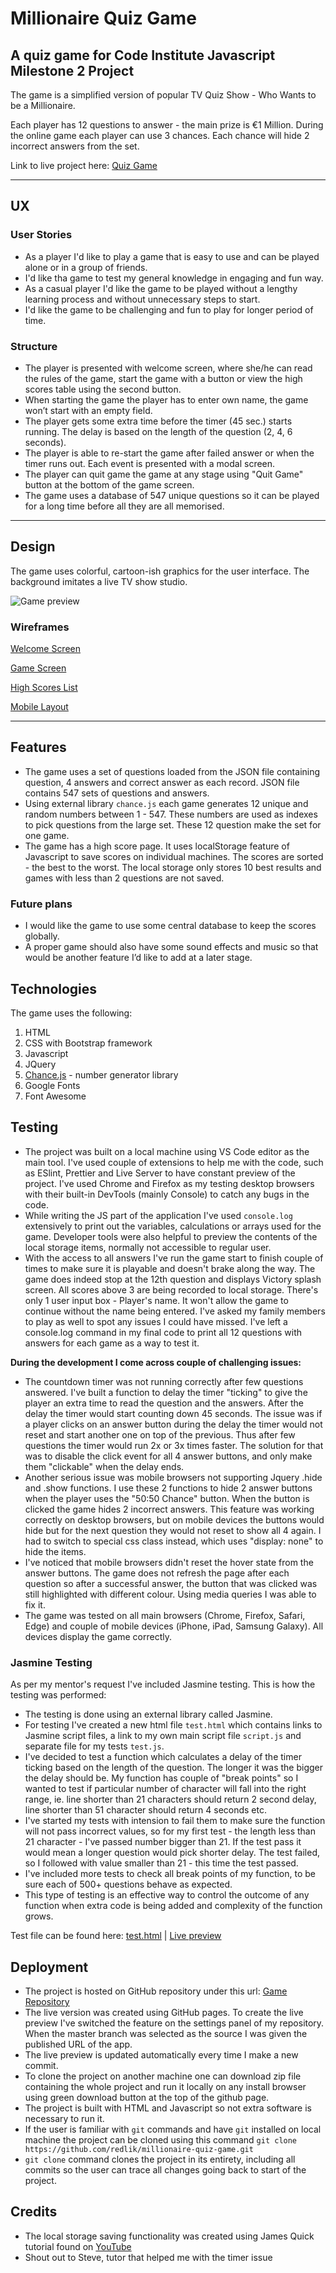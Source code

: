 # Millionaire Quiz Game

## A quiz game for Code Institute Javascript Milestone 2 Project

The game is a simplified version of popular TV Quiz Show - Who Wants to be a Millionaire.

Each player has 12 questions to answer - the main prize is €1 Million.
During the online game each player can use 3 chances. Each chance will hide 2 incorrect answers from the set.

Link to live project here: [Quiz Game][1]

---

## UX

### User Stories

- As a player I'd like to play a game that is easy to use and can be played alone or in a group of friends.
- I'd like tha game to test my general knowledge in engaging and fun way.
- As a casual player I'd like the game to be played without a lengthy learning process and without unnecessary steps to start.
- I'd like the game to be challenging and fun to play for longer period of time.
  
### Structure

- The player is presented with welcome screen, where she/he can read the rules of the game, start the game with a button or view the high scores table using the second button.
- When starting the game the player has to enter own name, the game won’t start with an empty field.
- The player gets some extra time before the timer (45 sec.) starts running. The delay is based on the length of the question (2, 4, 6 seconds).
- The player is able to re-start the game after failed answer or when the timer runs out. Each event is presented with a modal screen.
- The player can quit game the game at any stage using "Quit Game" button at the bottom of the game screen.
- The game uses a database of 547 unique questions so it can be played for a long time before all they are all memorised.

---

## Design

The game uses colorful, cartoon-ish graphics for the user interface. The background imitates a live TV show studio.

![Game preview][image-1]

### Wireframes

[Welcome Screen](wireframes/welcome-screen.png)

[Game Screen](wireframes/game-screen.png)

[High Scores List](wireframes/high-scores-screen.png)

[Mobile Layout](wireframes/phone-layout.png)

---

## Features

- The game uses a set of questions loaded from the JSON file containing question, 4 answers and correct answer as each record. JSON file contains 547 sets of questions and answers.
- Using external library `chance.js` each game generates 12 unique and random numbers between 1 - 547. These numbers are used as indexes to pick questions from the large set. These 12 question make the set for one game.
- The game has a high score page. It uses localStorage feature of Javascript to save scores on individual machines. The scores are sorted - the best to the worst. The local storage only stores 10 best results and games with less than 2 questions are not saved.

### Future plans

- I would like the game to use some central database to keep the scores globally.
- A proper game should also have some sound effects and music so that would be another feature I’d like to add at a later stage.

## Technologies

The game uses the following:

1. HTML
2. CSS with Bootstrap framework
3. Javascript
4. JQuery
5. [Chance.js][2] - number generator library
6. Google Fonts
7. Font Awesome

## Testing

- The project was built on a local machine using VS Code editor as the main tool. I've used couple of extensions to help me with the code, such as ESlint, Prettier and Live Server to have constant preview of the project. I've used Chrome and Firefox as my testing desktop browsers with their built-in DevTools (mainly Console) to catch any bugs in the code.
- While writing the JS part of the application I've used `console.log` extensively to print out the variables, calculations or arrays used for the game. Developer tools were also helpful to preview the contents of the local storage items, normally not accessible to regular user.
- With the access to all answers I've run the game start to finish couple of times to make sure it is playable and doesn't brake along the way. The game does indeed stop at the 12th question and displays Victory splash screen. All scores above 3 are being recorded to local storage. There's only 1 user input box - Player's name. It won't allow the game to continue without the name being entered. I've asked my family members to play as well to spot any issues I could have missed. I've left a console.log command in my final code to print all 12 questions with answers for each game as a way to test it.

**During the development I come across couple of challenging issues:**

- The countdown timer was not running correctly after few questions answered. I've built a function to delay the timer "ticking" to give the player an extra time to read the question and the answers. After the delay the timer would start counting down 45 seconds. The issue was if a player clicks on an answer button during the delay the timer would not reset and start another one on top of the previous. Thus after few questions the timer would run 2x or 3x times faster. The solution for that was to disable the click event for all 4 answer buttons, and only make them "clickable" when the delay ends.
- Another serious issue was mobile browsers not supporting Jquery .hide and .show functions. I use these 2 functions to hide 2 answer buttons when the player uses the "50:50 Chance" button. When the button is clicked the game hides 2 incorrect answers. This feature was working correctly on desktop browsers, but on mobile devices the buttons would hide but for the next question they would not reset to show all 4 again. I had to switch to special css class instead, which uses "display: none" to hide the items.
- I've noticed that mobile browsers didn't reset the hover state from the answer buttons. The game does not refresh the page after each question so after a successful answer, the button that was clicked was still highlighted with different colour. Using media queries I was able to fix it.
- The game was tested on all main browsers (Chrome, Firefox, Safari, Edge) and couple of mobile devices (iPhone, iPad, Samsung Galaxy). All devices display the game correctly.

### Jasmine Testing

As per my mentor's request I've included Jasmine testing. This is how the testing was performed:

- The testing is done using an external library called Jasmine.
- For testing I've created a new html file `test.html` which contains links to Jasmine script files, a link to my own main script file `script.js` and separate file for my tests `test.js`.
- I've decided to test a function which calculates a delay of the timer ticking based on the length of the question. The longer it was the bigger the delay should be. My function has couple of "break points" so I wanted to test if particular number of character will fall into the right range, ie. line shorter than 21 characters should return 2 second delay, line shorter than 51 character should return 4 seconds etc.
- I've started my tests with intension to fail them to make sure the function will not pass incorrect values, so for my first test - the length less than 21 character - I've passed number bigger than 21. If the test pass it would mean a longer question would pick shorter delay. The test failed, so I followed with value smaller than 21 - this time the test passed.
- I've included more tests to check all break points of my function, to be sure each of 500+ questions behave as expected.
- This type of testing is an effective way to control the outcome of any function when extra code is being added and complexity of the function grows.

Test file can be found here: [test.html](test/test.html) | [Live preview](https://redlik.github.io/millionaire-quiz-game/test/test.html)

## Deployment

- The project is hosted on GitHub repository under this url: [Game Repository](https://github.com/redlik/millionaire-quiz-game)
- The live version was created using GitHub pages. To create the live preview I've switched the feature on the settings panel of my repository. When the master branch was selected as the source I was given the published URL of the app.
- The live preview is updated automatically every time I make a new commit.
- To clone the project on another machine one can download zip file containing the whole project and run it locally on any install browser using green download button at the top of the github page.
- The project is built with HTML and Javascript so not extra software is necessary to run it.
- If the user is familiar with `git` commands and have `git` installed on local machine the project can be cloned using this command `git clone https://github.com/redlik/millionaire-quiz-game.git`
- `git clone` command clones the project in its entirety, including all commits so the user can trace all changes going back to start of the project.

## Credits

- The local storage saving functionality was created using James Quick tutorial found on [YouTube][3]
- Shout out to Steve, tutor that helped me with the timer issue

[1]: https://redlik.github.io/millionaire-quiz-game/index.html "Quiz Game"
[2]: https://chancejs.com/
[3]: https://youtu.be/u98ROZjBWy8

[image-1]: wireframes/mockups.jpg
